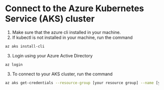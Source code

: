 # Connect to the Azure Kubernetes Service (AKS) cluster

1. Make sure that the azure cli installed in your machine.
2. If kubectl is not installed in your machine, run the command 
```bash
az aks install-cli
```
3. Login using your Azure Active Directory
```bash
az login
```
3. To connect to your AKS cluster, run the command 
```bash
az aks get-credentials --resource-group [your resource group] --name [your aks cluster]
```
